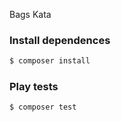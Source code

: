 Bags Kata

### Install dependences

```sh
$ composer install
```

### Play tests

```sh
$ composer test
```

